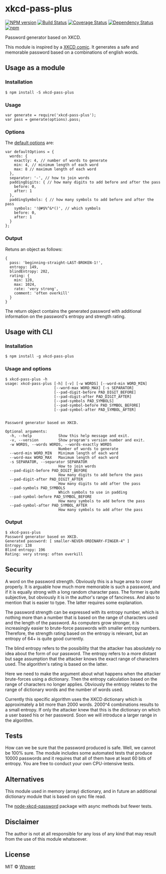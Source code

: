 xkcd-pass-plus
==============

[![NPM version][npm-image]][npm-url] 
[![Build Status][travis-image]][travis-url] 
[![Coverage Status](https://coveralls.io/repos/github/Wtower/xkcd-pass-plus/badge.svg?branch=master)](https://coveralls.io/github/Wtower/xkcd-pass-plus?branch=master) 
[![Dependency Status][daviddm-image]][daviddm-url] 
[![npm](https://img.shields.io/npm/dt/xkcd-pass-plus.svg?maxAge=2592000)](https://www.npmjs.com/package/xkcd-pass-plus)

[npm-image]: https://badge.fury.io/js/xkcd-pass-plus.svg
[npm-url]: https://npmjs.org/package/xkcd-pass-plus
[travis-image]: https://travis-ci.org/Wtower/xkcd-pass-plus.svg?branch=master
[travis-url]: https://travis-ci.org/Wtower/xkcd-pass-plus
[daviddm-image]: https://david-dm.org/Wtower/xkcd-pass-plus.svg?theme=shields.io
[daviddm-url]: https://david-dm.org/Wtower/xkcd-pass-plus

Password generator based on XKCD.

This module is inspired by a [XKCD comic](http://xkcd.com/936/). 
It generates a safe and memorable password based on a combinations of english words.

Usage as a module
-----------------

### Installation

    $ npm install -S xkcd-pass-plus

### Usage

    var generate = require('xkcd-pass-plus');
    var pass = generate(options).pass;

### Options

The [default options](https://github.com/Wtower/xkcd-pass-plus/blob/master/index.js#L8) are:

```
var defaultOptions = {
  words: {
    exactly: 4, // number of words to generate
    min: 4, // minimum length of each word
    max: 8 // maximum length of each word
  },
  separator: '-', // how to join words
  paddingDigits: { // how many digits to add before and after the pass 
    before: 0,
    after: 1 
  },
  paddingSymbols: { // how many symbols to add before and after the pass
    symbols: '!@#$%^&*()', // which symbols
    before: 0,
    after: 1
  }
};
```

### Output

Retuns an object as follows:

```
{ 
  pass: 'beginning-straight-LAST-BROKEN-1!',
  entropy: 149,
  blindEntropy: 202,
  rating: { 
    min: 128,
    max: 1024,
    rate: 'very strong',
    comment: 'often overkill' 
  } 
}
```

The return object contains the generated password with additional information on the password's 
entropy and strength rating.

Usage with CLI
--------------

### Installation

    $ npm install -g xkcd-pass-plus

### Usage and options

```
$ xkcd-pass-plus -h
usage: xkcd-pass-plus [-h] [-v] [-w WORDS] [--word-min WORD_MIN]
                      [--word-max WORD_MAX] [-s SEPARATOR]
                      [--pad-digit-before PAD_DIGIT_BEFORE]
                      [--pad-digit-after PAD_DIGIT_AFTER]
                      [--pad-symbols PAD_SYMBOLS]
                      [--pad-symbol-before PAD_SYMBOL_BEFORE]
                      [--pad-symbol-after PAD_SYMBOL_AFTER]
                      

Password generator based on XKCD.

Optional arguments:
  -h, --help            Show this help message and exit.
  -v, --version         Show program's version number and exit.
  -w WORDS, --words WORDS, --words-exactly WORDS
                        Number of words to generate
  --word-min WORD_MIN   Minimum length of each word
  --word-max WORD_MAX   Maximum length of each word
  -s SEPARATOR, --separator SEPARATOR
                        How to join words
  --pad-digit-before PAD_DIGIT_BEFORE
                        How many digits to add before the pass
  --pad-digit-after PAD_DIGIT_AFTER
                        How many digits to add after the pass
  --pad-symbols PAD_SYMBOLS
                        Which symbols to use in padding
  --pad-symbol-before PAD_SYMBOL_BEFORE
                        How many symbols to add before the pass
  --pad-symbol-after PAD_SYMBOL_AFTER
                        How many symbols to add after the pass
```

### Output

```
$ xkcd-pass-plus
Password generator based on XKCD.
Generated password: [ smaller-NEVER-ORDINARY-FINGER-4^ ] 
Entropy: 138
Blind entropy: 196
Rating: very strong: often overkill
```

Security
--------

A word on the password strength. Obviously this is a huge area to cover properly.
It is arguable how much more memorable is such a password, and if it is equally strong 
with a long random character pass. The former is quite subjective, but obviously it is
in the author's range of fanciness. And also to mention that is easier to type.
The latter requires some explanation.

The password strength can be expressed with its entropy number, which is nothing more than
a number that is based on the range of characters used and the length of the password.
As computers grow stronger, it is increasingly easier to brute-force passwords with
smaller entropy numbers. Therefore, the strength rating based on the entropy is relevant,
but an entropy of 64+ is quite good currently.
 
The blind entropy refers to the possibility that the attacker has absolutely no idea about
the form of our password. The entropy refers to a more distant but sage assumption that the
attacker knows the exact range of characters used. The algorithm's rating is based on the latter.

Here we need to make the argument about what happens when the attacker brute-forces using a
dictionary. Then the entropy calculation based on the range of characters no longer applies.
Obviously the entropy relates to the range of dictionary words and the number of words used.

Currently this specific algorithm uses the XKCD dictionary which is approximately a bit more than
2000 words. 2000^4 combinations results to a small entropy. If only the attacker knew that this is the
dictionary on which a user based his or her password. Soon we will introduce a larger range in
the algorithm.

Tests
-----

How can we be sure that the password produced is safe. Well, we cannot be 100% sure.
The module includes some automated tests that produce 10000 passwords and it requires that
all of them have at least 60 bits of entropy. You are free to conduct your own CPU-intensive tests.

Alternatives
------------

This module used in memory (array) dictionary, and in future an additional dictionary module that
is based on sync file read.

The [node-xkcd-password](https://github.com/fardog/node-xkcd-password) package with async methods
but fewer tests.

Disclaimer
----------

The author is not at all responsible for any loss of any kind that may result from the
use of this module whatsoever.

License
-------

MIT © [Wtower](https://github.com/Wtower)
